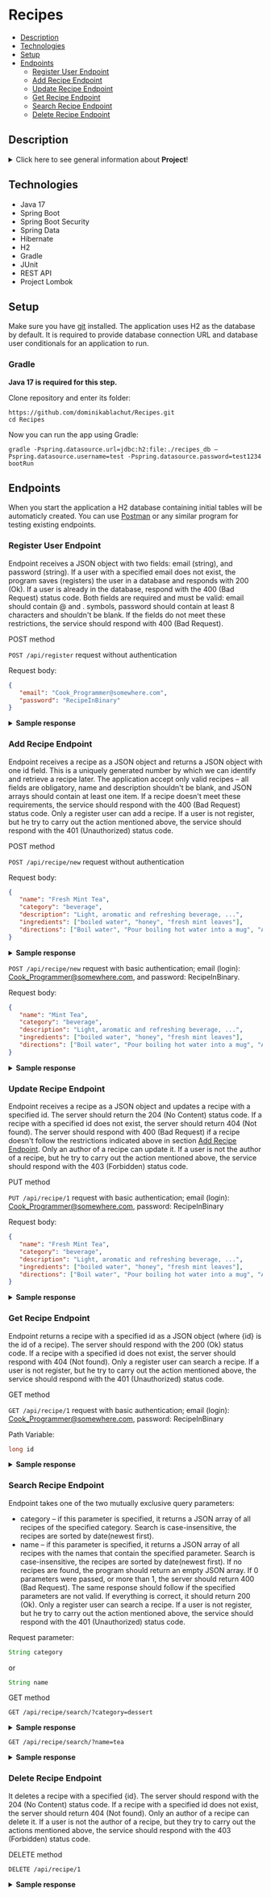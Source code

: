 # Recipes
* [Description](#description)
* [Technologies](#technologies)
* [Setup](#setup)
* [Endpoints](#endpoints)
    * [Register User Endpoint](#register-user-endpoint)
    * [Add Recipe Endpoint](#add-recipe-endpoint)
    * [Update Recipe Endpoint](#update-recipe-endpoint)
    * [Get Recipe Endpoint](#get-recipe-endpoint)
    * [Search Recipe Endpoint](#search-recipe-endpoint)
    * [Delete Recipe Endpoint](#delete-recipe-endpoint)

## Description

<details>
<summary>Click here to see general information about <b>Project</b>!</summary>
  
  
A multi-user web application that allows storing, retrieving, updating and deleting recipes. Each user can search for recipes by category or name. The serivce          supports registration process and allows users (after logon) to add their own recipes and to update, delete and search this recipes by ID.

The idea for project cames from Java Beckend Developer track in [JetBrains Academy](https://www.jetbrains.com/academy/).
  
</details>

## Technologies

<ul>
  <li>Java 17</li>
  <li>Spring Boot</li>
  <li>Spring Boot Security</li>
  <li>Spring Data</li>
  <li>Hibernate</li>
  <li>H2</li>
  <li>Gradle</li>
  <li>JUnit</li>
  <li>REST API</li>
  <li>Project Lombok</li>
</ul>

## Setup

Make sure you have [git](https://git-scm.com/) installed. The application uses H2 as the database by default. It is required to provide database connection URL and database user conditionals for an application to run.

### Gradle

<b>Java 17 is required for this step.</b>

Clone repository and enter its folder:

```
https://github.com/dominikablachut/Recipes.git
cd Recipes
```

Now you can run the app using Gradle:

```
gradle -Pspring.datasource.url=jdbc:h2:file:./recipes_db –Pspring.datasource.username=test -Pspring.datasource.password=test1234 bootRun
```

## Endpoints

When you start the application a H2 database containing initial tables will be automaticly created. You can use [Postman](https://www.postman.com) or any similar program for testing existing endpoints.

### Register User Endpoint

Endpoint receives a JSON object with two fields: email (string), and password (string). If a user with a specified email does not exist, the program saves (registers) the user in a database and responds with 200 (Ok). If a user is already in the database, respond with the 400 (Bad Request) status code. Both fields are required and must be valid: email should contain @ and . symbols, password should contain at least 8 characters and shouldn't be blank. If the fields do not meet these restrictions, the service should respond with 400 (Bad Request). 

POST method

```POST /api/register```    request without authentication

Request body:

```json
{
   "email": "Cook_Programmer@somewhere.com",
   "password": "RecipeInBinary"
}
```
<details>
<summary><b>Sample response</b></summary>
  Stasus code: 200 (Ok)
</details>


### Add Recipe Endpoint

Endpoint receives a recipe as a JSON object and returns a JSON object with one id field. This is a uniquely generated number by which we can identify and retrieve a recipe later. The application accept only valid recipes – all fields are obligatory, name and description shouldn't be blank, and JSON arrays should contain at least one item. If a recipe doesn't meet these requirements, the service should respond with the 400 (Bad Request) status code. Only a register user can add a recipe. If a user is not register, but he try to carry out the action mentioned above, the service should respond with the 401 (Unauthorized) status code.

POST method

```POST /api/recipe/new```   request without authentication

Request body:

```json 
{
   "name": "Fresh Mint Tea",
   "category": "beverage",
   "description": "Light, aromatic and refreshing beverage, ...",
   "ingredients": ["boiled water", "honey", "fresh mint leaves"],
   "directions": ["Boil water", "Pour boiling hot water into a mug", "Add fresh mint leaves", "Mix and let the mint leaves seep for 3-5 minutes", "Add honey and mix again"]
}
```
<details>
<summary><b>Sample response</b></summary>
  Stasus code: 401 (Unauthorized)
</details>

```POST /api/recipe/new``` request with basic authentication; email (login): Cook_Programmer@somewhere.com, and password: RecipeInBinary.

Request body:

```json
{
   "name": "Mint Tea",
   "category": "beverage",
   "description": "Light, aromatic and refreshing beverage, ...",
   "ingredients": ["boiled water", "honey", "fresh mint leaves"],
   "directions": ["Boil water", "Pour boiling hot water into a mug", "Add fresh mint leaves", "Mix and let the mint leaves seep for 3-5 minutes", "Add honey and mix again"]
}
```

<details>
<summary><b>Sample response</b></summary>
<p>
  
```json 
{
   "id": 1
}
```
  
</p>
</details>

### Update Recipe Endpoint

Endpoint receives a recipe as a JSON object and updates a recipe with a specified id. The server should return the 204 (No Content) status code. If a recipe with a specified id does not exist, the server should return 404 (Not found). The server should respond with 400 (Bad Request) if a recipe doesn't follow the restrictions indicated above in section [Add Recipe Endpoint](#add-recipe-endpoint). Only an author of a recipe can update it. If a user is not the author of a recipe, but he try to carry out the action mentioned above, the service should respond with the 403 (Forbidden) status code.

PUT method

```PUT /api/recipe/1``` request with basic authentication; email (login): Cook_Programmer@somewhere.com, password: RecipeInBinary

Request body:

```json
{
   "name": "Fresh Mint Tea",
   "category": "beverage",
   "description": "Light, aromatic and refreshing beverage, ...",
   "ingredients": ["boiled water", "honey", "fresh mint leaves"],
   "directions": ["Boil water", "Pour boiling hot water into a mug", "Add fresh mint leaves", "Mix and let the mint leaves seep for 3-5 minutes", "Add honey and mix again"]
}
```

<details>
<summary><b>Sample response</b></summary>
  Stasus code: 204 (No Content)
</details>

### Get Recipe Endpoint

Endpoint  returns a recipe with a specified id as a JSON object (where {id} is the id of a recipe). The server should respond with the 200 (Ok) status code. If a recipe with a specified id does not exist, the server should respond with 404 (Not found). Only a register user can search a recipe. If a user is not register, but he try to carry out the action mentioned above, the service should respond with the 401 (Unauthorized) status code.

GET method

```GET /api/recipe/1``` request with basic authentication; email (login): Cook_Programmer@somewhere.com, password: RecipeInBinary

Path Variable:
```java
long id
```

<details>
<summary><b>Sample response</b></summary>
<p>
  
```json 
{
   "name": "Fresh Mint Tea",
   "category": "beverage",
   "date": "2020-01-02T12:11:25.034734",
   "description": "Light, aromatic and refreshing beverage, ...",
   "ingredients": ["boiled water", "honey", "fresh mint leaves"],
   "directions": ["Boil water", "Pour boiling hot water into a mug", "Add fresh mint leaves", "Mix and let the mint leaves seep for 3-5 minutes", "Add honey and mix again"]
}
```
  
</p>
</details>

### Search Recipe Endpoint

Endpoint takes one of the two mutually exclusive query parameters:
- category – if this parameter is specified, it returns a JSON array of all recipes of the specified category. Search is case-insensitive, the recipes are sorted by date(newest first).
- name – if this parameter is specified, it returns a JSON array of all recipes with the names that contain the specified parameter. Search is case-insensitive, the recipes are sorted by date(newest first). If no recipes are found, the program should return an empty JSON array. If 0 parameters were passed, or more than 1, the server should return 400 (Bad Request). The same response should follow if the specified parameters are not valid. If everything is correct, it should return 200 (Ok).
Only a register user can search a recipe. If a user is not register, but he try to carry out the action mentioned above, the service should respond with the 401 (Unauthorized) status code.

Request parameter:

```java
String category
```

or 

```java
String name
```

GET method

``` GET /api/recipe/search/?category=dessert ```

<details>
<summary><b>Sample response</b></summary>
<p>
  
```json 
[
   {
      "name": "Vegan Chocolate Ice Cream",
      "category": "dessert",
      "date": "2021-04-06T14:10:54.009345",
      ....
   },
   {
      "name": "vegan avocado ice cream",
      "category": "DESSERT",
      "date": "2020-01-06T13:10:53.011342",
      ....
   },
]
```
</p>
</details>

``` GET /api/recipe/search/?name=tea ```

<details>
<summary><b>Sample response</b></summary>
<p>
  
```json 
[
   {
      "name": "Fresh Mint Tea",
      "category": "beverage",
      "date": "2021-09-06T14:11:51.006787",
      ....
   },
   {
      "name": "warming ginger tea",
      "category": "beverage",
      "date": "2020-08-06T14:11:42.456321",
      ....
   },
   {
      "name": "Iced Tea Without Sugar",
      "category": "beverage",
      "date": "2019-07-06T17:12:32.546987",
      ....
   },
]
```
</p>
</details>

### Delete Recipe Endpoint

It deletes a recipe with a specified {id}. The server should respond with the 204 (No Content) status code. If a recipe with a specified id does not exist, the server should return 404 (Not found). Only an author of a recipe can delete it. If a user is not the author of a recipe, but they try to carry out the actions mentioned above, the service should respond with the 403 (Forbidden) status code.

DELETE method

``` DELETE /api/recipe/1 ```

<details>
<summary><b>Sample response</b></summary>
  Stasus code: 204 (No Content)
</details>
